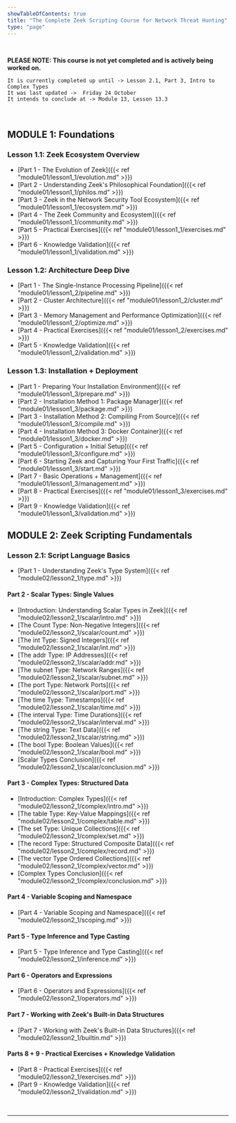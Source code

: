 ```yaml
---
showTableOfContents: true
title: "The Complete Zeek Scripting Course for Network Threat Hunting"
type: "page"
---
```

<br>

**PLEASE NOTE: This course is not yet completed and is actively being worked on.**

```
It is currently completed up until -> Lesson 2.1, Part 3, Intro to Complex Types 
It was last updated ->  Friday 24 October
It intends to conclude at -> Module 13, Lesson 13.3
```
<br>

## MODULE 1: Foundations
### Lesson 1.1: Zeek Ecosystem Overview
- [Part 1 - The Evolution of Zeek]({{< ref "module01/lesson1_1/evolution.md" >}})
- [Part 2 - Understanding Zeek's Philosophical Foundation]({{< ref "module01/lesson1_1/philos.md" >}})
- [Part 3 - Zeek in the Network Security Tool Ecosystem]({{< ref "module01/lesson1_1/ecosystem.md" >}})
- [Part 4 - The Zeek Community and Ecosystem]({{< ref "module01/lesson1_1/community.md" >}})
- [Part 5 - Practical Exercises]({{< ref "module01/lesson1_1/exercises.md" >}})
- [Part 6 - Knowledge Validation]({{< ref "module01/lesson1_1/validation.md" >}})


### Lesson 1.2: Architecture Deep Dive
- [Part 1 - The Single-Instance Processing Pipeline]({{< ref "module01/lesson1_2/pipeline.md" >}})
- [Part 2 - Cluster Architecture]({{< ref "module01/lesson1_2/cluster.md" >}})
- [Part 3 - Memory Management and Performance Optimization]({{< ref "module01/lesson1_2/optimize.md" >}})
- [Part 4 - Practical Exercises]({{< ref "module01/lesson1_2/exercises.md" >}})
- [Part 5 - Knowledge Validation]({{< ref "module01/lesson1_2/validation.md" >}})

### Lesson 1.3: Installation + Deployment
- [Part 1 - Preparing Your Installation Environment]({{< ref "module01/lesson1_3/prepare.md" >}})
- [Part 2 - Installation Method 1: Package Manager]({{< ref "module01/lesson1_3/package.md" >}})
- [Part 3 - Installation Method 2: Compiling From Source]({{< ref "module01/lesson1_3/compile.md" >}})
- [Part 4 - Installation Method 3: Docker Container]({{< ref "module01/lesson1_3/docker.md" >}})
- [Part 5 - Configuration + Initial Setup]({{< ref "module01/lesson1_3/configure.md" >}})
- [Part 6 - Starting Zeek and Capturing Your First Traffic]({{< ref "module01/lesson1_3/start.md" >}})
- [Part 7 - Basic Operations + Management]({{< ref "module01/lesson1_3/management.md" >}})
- [Part 8 - Practical Exercises]({{< ref "module01/lesson1_3/exercises.md" >}})
- [Part 9 - Knowledge Validation]({{< ref "module01/lesson1_3/validation.md" >}})


## MODULE 2: Zeek Scripting Fundamentals
### Lesson 2.1: Script Language Basics
- [Part 1 - Understanding Zeek's Type System]({{< ref "module02/lesson2_1/type.md" >}})

#### Part 2 - Scalar Types: Single Values
- [Introduction: Understanding Scalar Types in Zeek]({{< ref "module02/lesson2_1/scalar/intro.md" >}})
- [The Count Type: Non-Negative Integers]({{< ref "module02/lesson2_1/scalar/count.md" >}})
- [The int Type: Signed Integers]({{< ref "module02/lesson2_1/scalar/int.md" >}})
- [The addr Type: IP Addresses]({{< ref "module02/lesson2_1/scalar/addr.md" >}})
- [The subnet Type: Network Ranges]({{< ref "module02/lesson2_1/scalar/subnet.md" >}})
- [The port Type: Network Ports]({{< ref "module02/lesson2_1/scalar/port.md" >}})
- [The time Type: Timestamps]({{< ref "module02/lesson2_1/scalar/time.md" >}})
- [The interval Type: Time Durations]({{< ref "module02/lesson2_1/scalar/interval.md" >}})
- [The string Type: Text Data]({{< ref "module02/lesson2_1/scalar/string.md" >}})
- [The bool Type: Boolean Values]({{< ref "module02/lesson2_1/scalar/bool.md" >}})
- [Scalar Types Conclusion]({{< ref "module02/lesson2_1/scalar/conclusion.md" >}})



#### Part 3 - Complex Types: Structured Data
- [Introduction: Complex Types]({{< ref "module02/lesson2_1/complex/intro.md" >}})
- [The table Type: Key-Value Mappings]({{< ref "module02/lesson2_1/complex/table.md" >}})
- [The set Type: Unique Collections]({{< ref "module02/lesson2_1/complex/set.md" >}})
- [The record Type: Structured Composite Data]({{< ref "module02/lesson2_1/complex/record.md" >}})
- [The vector Type Ordered Collections]({{< ref "module02/lesson2_1/complex/vector.md" >}})
- [Complex Types Conclusion]({{< ref "module02/lesson2_1/complex/conclusion.md" >}})











#### Part 4 - Variable Scoping and Namespace
- [Part 4 - Variable Scoping and Namespace]({{< ref "module02/lesson2_1/scoping.md" >}})

#### Part 5 - Type Inference and Type Casting
- [Part 5 - Type Inference and Type Casting]({{< ref "module02/lesson2_1/inference.md" >}})

#### Part 6 - Operators and Expressions
- [Part 6 - Operators and Expressions]({{< ref "module02/lesson2_1/operators.md" >}})

#### Part 7 - Working with Zeek's Built-in Data Structures
- [Part 7 - Working with Zeek's Built-in Data Structures]({{< ref "module02/lesson2_1/builtin.md" >}})





#### Parts 8 + 9 - Practical Exercises + Knowledge Validation
- [Part 8 - Practical Exercises]({{< ref "module02/lesson2_1/exercises.md" >}})
- [Part 9 - Knowledge Validation]({{< ref "module02/lesson2_1/validation.md" >}})






<br>



___